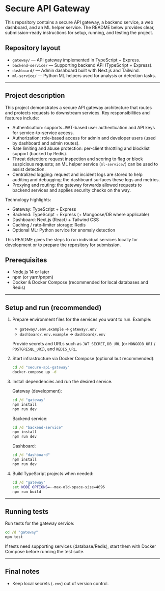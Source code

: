 # Secure API Gateway

This repository contains a secure API gateway, a backend service, a web dashboard, and an ML helper service. The README below provides clear, submission-ready instructions for setup, running, and testing the project.

## Repository layout

- `gateway/` — API gateway implemented in TypeScript + Express.
- `backend-service/` — Supporting backend API (TypeScript + Express).
- `dashboard/` — Admin dashboard built with Next.js and Tailwind.
- `ml-service/` — Python ML helpers used for analysis or detection tasks.

---

## Project description

This project demonstrates a secure API gateway architecture that routes and protects requests to downstream services. Key responsibilities and features include:

- Authentication: supports JWT-based user authentication and API keys for service-to-service access.
- Authorization: role-based access for admin and developer users (used by dashboard and admin routes).
- Rate limiting and abuse protection: per-client throttling and blocklist support (backed by Redis).
- Threat detection: request inspection and scoring to flag or block suspicious requests; an ML helper service (`ml-service/`) can be used to assist detection.
- Centralized logging: request and incident logs are stored to help auditing and debugging; the dashboard surfaces these logs and metrics.
- Proxying and routing: the gateway forwards allowed requests to backend services and applies security checks on the way.

Technology highlights:

- Gateway: TypeScript + Express
- Backend: TypeScript + Express (+ Mongoose/DB where applicable)
- Dashboard: Next.js (React) + Tailwind CSS
- Caching / rate-limiter storage: Redis
- Optional ML: Python service for anomaly detection

This README gives the steps to run individual services locally for development or to prepare the repository for submission.

## Prerequisites

- Node.js 14 or later
- npm (or yarn/pnpm)
- Docker & Docker Compose (recommended for local databases and Redis)

---

## Setup and run (recommended)

1. Prepare environment files for the services you want to run. Example:

   - `gateway/.env.example` → `gateway/.env`
   - `dashboard/.env.example` → `dashboard/.env`

   Provide secrets and URLs such as `JWT_SECRET`, `DB_URL` (or `MONGODB_URI` / `POSTGRESQL_URI`), and `REDIS_URL`.

2. Start infrastructure via Docker Compose (optional but recommended):

   ```cmd
   cd /d "secure-api-gateway"
   docker-compose up -d
   ```

3. Install dependencies and run the desired service.

   Gateway (development):
   ```cmd
   cd /d "gateway"
   npm install
   npm run dev
   ```

   Backend service:
   ```cmd
   cd /d "backend-service"
   npm install
   npm run dev
   ```

   Dashboard:
   ```cmd
   cd /d "dashboard"
   npm install
   npm run dev
   ```

4. Build TypeScript projects when needed:

   ```cmd
   cd /d "gateway"
   set NODE_OPTIONS=--max-old-space-size=4096
   npm run build
   ```

---

## Running tests

Run tests for the gateway service:

```cmd
cd /d "gateway"
npm test
```

If tests need supporting services (database/Redis), start them with Docker Compose before running the test suite.

---

## Final notes

- Keep local secrets (`.env`) out of version control.



